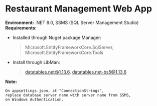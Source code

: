 # Restaurant Management Web App

**Environment:** .NET 8.0, SSMS (SQL Server Management Studio)
**Requirements:**
- Installed through Nuget package Manager: 
	> Microsoft.EntityFrameworkCore.SqlServer, 
	> Microsoft.EntityFrameworkCore.Tools
- Install through LibMan:
	> datatables.net@1.13.6, 
	>datatables.net-bs5@1.13.6
	
**Note:**

	On appsettings.json, at "ConnectionStrings",
	replace database server name with server name from SSMS, 
	on Windows Authentication.
